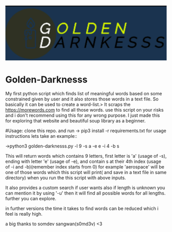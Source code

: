 ![Logo of this Script](https://raw.githubusercontent.com/4rr0w/Golden-Darknesss/master/Golden-Darknesss.png)


# Golden-Darknesss
My first python script which finds list of meaningful words based on some constrained given by user and it also stores those words in a text file. So basically it can be used to create a word-list.>
It scraps the https://morewords.com to find all those words. use this script on your risks and i don't recommend using this for any wrong purpose. I just made this for exploring that website and beautiful soup library as a beginner.

#Usage:
clone this repo. and run
-> pip3 install -r requirements.txt
for usage instructions lets take an example::


->python3 golden-darknesss.py -l  9  -s  a  -e  e  -i  4  -b  s 

This will return words which contains 9 letters, first letter is 'a' (usage of -s), ending with letter 'e' (usage of -e),
and contain s at their 4th index (usage of -i and -b)(remember index starts from 0)  for example 'aerospace' will be one of those words which this script will print( and  save in a text file in same directory) when you run the this script with above inputs.

It also provides a custom search if user wants also if length is unknown you can mention it by using '-u' then it will find all possible words for all lengths. 
further you can explore.

in further versions the time it takes to find words can be reduced which i feel is really high.

a big thanks to somdev sangwan(s0md3v) <3
